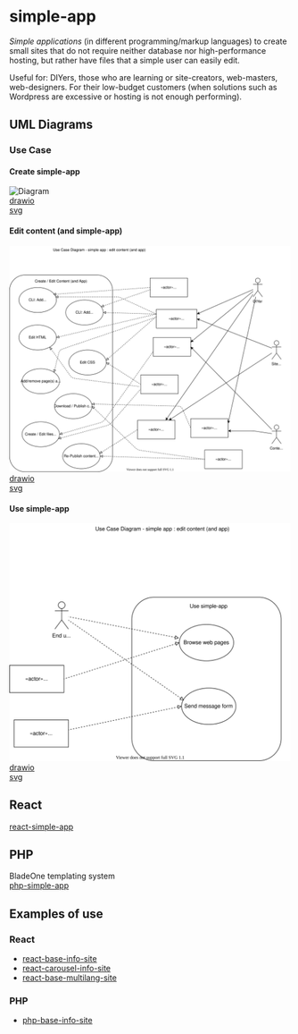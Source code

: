 # simple-app  
*Simple applications* (in different programming/markup languages) to create small sites that do not require neither database nor high-performance hosting, but rather have files that a simple user can easily edit.  
  
Useful for: DIYers, those who are learning or site-creators, web-masters, web-designers. For their low-budget customers (when solutions such as Wordpress are excessive or hosting is not enough performing).  

## UML Diagrams  

### Use Case

#### Create simple-app
![Diagram](hhttps://github.com/Magicianred/simple-app/blob/develop/Project/Diagrams/simple-app-create-UseCaseDiagram.svg)  
[drawio](https://github.com/Magicianred/simple-app/blob/develop/Project/Diagrams/simple-app-create-UseCaseDiagram.drawio)  
[svg](hhttps://github.com/Magicianred/simple-app/blob/develop/Project/Diagrams/simple-app-create-UseCaseDiagram.svg)  

#### Edit content (and simple-app)
![Diagram](https://github.com/Magicianred/simple-app/blob/develop/Project/Diagrams/simple-app-edit-UseCaseDiagram.svg)  
[drawio](https://github.com/Magicianred/simple-app/blob/develop/Project/Diagrams/simple-app-edit-UseCaseDiagram.drawio)  
[svg](https://github.com/Magicianred/simple-app/blob/develop/Project/Diagrams/simple-app-edit-UseCaseDiagram.svg)  

#### Use simple-app
![Diagram](https://github.com/Magicianred/simple-app/blob/develop/Project/Diagrams/simple-app-use-UseCaseDiagram.svg)  
[drawio](https://github.com/Magicianred/simple-app/blob/develop/Project/Diagrams/simple-app-use-UseCaseDiagram.drawio)  
[svg](https://github.com/Magicianred/simple-app/blob/develop/Project/Diagrams/simple-app-use-UseCaseDiagram.svg)  

  
## React  
[react-simple-app](https://github.com/Magicianred/react-simple-app)

## PHP  
BladeOne templating system  
[php-simple-app](https://github.com/Magicianred/php-simple-app)  

## Examples of use  

### React  
- [react-base-info-site](https://github.com/Magicianred/react-base-info-site)  
- [react-carousel-info-site](https://github.com/Magicianred/react-carousel-info-site)
- [react-base-multilang-site](https://github.com/Magicianred/react-base-multilang-site)

### PHP  
- [php-base-info-site](https://github.com/Magicianred/php-base-info-site)
